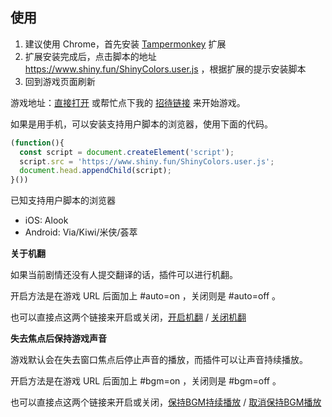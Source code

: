 ## 使用
1. 建议使用 Chrome，首先安装 [Tampermonkey](https://tampermonkey.net/) 扩展
2. 扩展安装完成后，点击脚本的地址 https://www.shiny.fun/ShinyColors.user.js ，根据扩展的提示安装脚本
3. 回到游戏页面刷新

游戏地址：[直接打开](https://shinycolors.enza.fun/home) 或帮忙点下我的 [招待链接](https://go.enza.fun/YLZXbw) 来开始游戏。

如果是用手机，可以安装支持用户脚本的浏览器，使用下面的代码。
```javascript
(function(){
  const script = document.createElement('script');
  script.src = 'https://www.shiny.fun/ShinyColors.user.js';
  document.head.appendChild(script);
}())
```
已知支持用户脚本的浏览器
- iOS: Alook
- Android: Via/Kiwi/米侠/荟萃

**关于机翻**

如果当前剧情还没有人提交翻译的话，插件可以进行机翻。

开启方法是在游戏 URL 后面加上 #auto=on ，关闭则是 #auto=off 。

也可以直接点这两个链接来开启或关闭，[开启机翻](https://shinycolors.enza.fun/home#auto=on)  /  [关闭机翻](https://shinycolors.enza.fun/home#auto=off)

**失去焦点后保持游戏声音**

游戏默认会在失去窗口焦点后停止声音的播放，而插件可以让声音持续播放。

开启方法是在游戏 URL 后面加上 #bgm=on ，关闭则是 #bgm=off 。

也可以直接点这两个链接来开启或关闭，[保持BGM持续播放](https://shinycolors.enza.fun/home#bgm=on)  /  [取消保持BGM播放](https://shinycolors.enza.fun/home#bgm=off)
